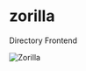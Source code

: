 # zorilla
Directory Frontend

![Zorilla](https://c2.staticflickr.com/6/5512/11209330935_d388e10008.jpg)
